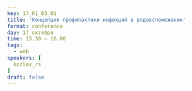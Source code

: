 ```yaml
---
key: 17_R1_03_01
title: 'Концепция профилактики инфекций в родовспоможении'
format: conference
day: 17 октября
time: 15.30 – 16.00
tags:
  - web
speakers: [
  kozlov_rs
]
draft: false
---
```

